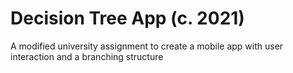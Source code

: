 # Decision Tree App (c. 2021)

A modified university assignment to create a mobile app with user interaction and a branching structure
